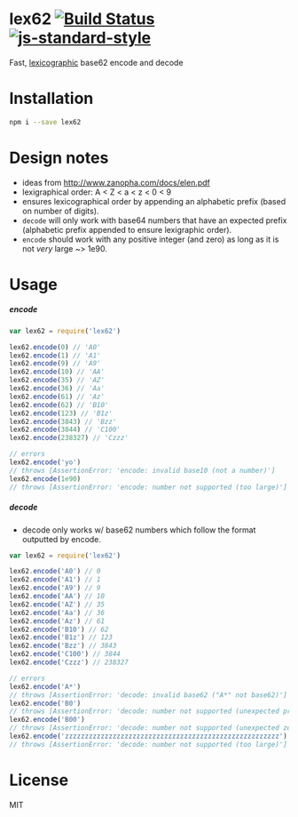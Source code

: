 # lex62 [![Build Status](https://travis-ci.org/tjmehta/lex62.svg?branch=master)](https://travis-ci.org/tjmehta/lex62) [![js-standard-style](https://img.shields.io/badge/code%20style-standard-brightgreen.svg?style=flat)](http://standardjs.com/)
Fast, [lexicographic](https://en.wikipedia.org/wiki/Lexicographical_order) base62 encode and decode

# Installation
```bash
npm i --save lex62
```

# Design notes
 * ideas from http://www.zanopha.com/docs/elen.pdf
 * lexigraphical order: A < Z < a < z < 0 < 9
 * ensures lexicographical order by appending an alphabetic prefix (based on number of digits).
 * `decode` will only work with base64 numbers that have an expected prefix (alphabetic prefix appended to ensure lexigraphic order).
 * `encode` should work with any positive integer (and zero) as long as it is not _very_ large ~> 1e90.

# Usage
##### encode
```js
var lex62 = require('lex62')

lex62.encode(0) // 'A0'
lex62.encode(1) // 'A1'
lex62.encode(9) // 'A9'
lex62.encode(10) // 'AA'
lex62.encode(35) // 'AZ'
lex62.encode(36) // 'Aa'
lex62.encode(61) // 'Az'
lex62.encode(62) // 'B10'
lex62.encode(123) // 'B1z'
lex62.encode(3843) // 'Bzz'
lex62.encode(3844) // 'C100'
lex62.encode(238327) // 'Czzz'

// errors
lex62.encode('yo')
// throws [AssertionError: 'encode: invalid base10 (not a number)']
lex62.encode(1e90)
// throws [AssertionError: 'encode: number not supported (too large)']
```

##### decode
* decode only works w/ base62 numbers which follow the format outputted by encode.
```js
var lex62 = require('lex62')

lex62.encode('A0') // 0
lex62.encode('A1') // 1
lex62.encode('A9') // 9
lex62.encode('AA') // 10
lex62.encode('AZ') // 35
lex62.encode('Aa') // 36
lex62.encode('Az') // 61
lex62.encode('B10') // 62
lex62.encode('B1z') // 123
lex62.encode('Bzz') // 3843
lex62.encode('C100') // 3844
lex62.encode('Czzz') // 238327

// errors
lex62.encode('A*')
// throws [AssertionError: 'decode: invalid base62 ("A*" not base62)']
lex62.encode('B0')
// throws [AssertionError: 'decode: number not supported (unexpected prefix)']
lex62.encode('B00')
// throws [AssertionError: 'decode: number not supported (unexpected zero)']
lex62.encode('zzzzzzzzzzzzzzzzzzzzzzzzzzzzzzzzzzzzzzzzzzzzzzzzzzzzzz')
// throws [AssertionError: 'decode: number not supported (too large)']
```

# License
MIT
